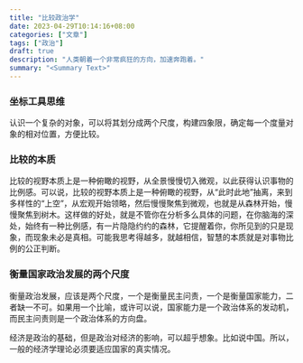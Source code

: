 ```yaml
---
title: "比较政治学"
date: 2023-04-29T10:14:16+08:00
categories: ["文章"]
tags: ["政治"]
draft: true
description: "人类朝着一个非常疯狂的方向，加速奔跑着。"
summary: "<Summary Text>"
---
```


### 坐标工具思维

认识一个复杂的对象，可以将其划分成两个尺度，构建四象限，确定每一个度量对象的相对位置，方便比较。

### 比较的本质

比较的视野本质上是一种俯瞰的视野，从全景慢慢切入微观，以此获得认识事物的比例感。可以说，比较的视野本质上是一种俯瞰的视野，从“此时此地”抽离，来到多样性的“上空”，从宏观开始领略，然后慢慢聚焦到微观，也就是从森林开始，慢慢聚焦到树木。这样做的好处，就是不管你在分析多么具体的问题，在你脑海的深处，始终有一种比例感，有一片隐隐约约的森林，它提醒着你，你所见到的只是现象，而现象未必是真相。可能我思考得越多，就越相信，智慧的本质就是对事物比例的公正判断。

### 衡量国家政治发展的两个尺度

衡量政治发展，应该是两个尺度，一个是衡量民主问责，一个是衡量国家能力，二者缺一不可。如果用一个比喻，或许可以说，国家能力是一个政治体系的发动机，而民主问责则是一个政治体系的方向盘。

经济是政治的基础，但是政治对经济的影响，可以超乎想象。比如说中国。所以，一般的经济学理论必须要适应国家的真实情况。